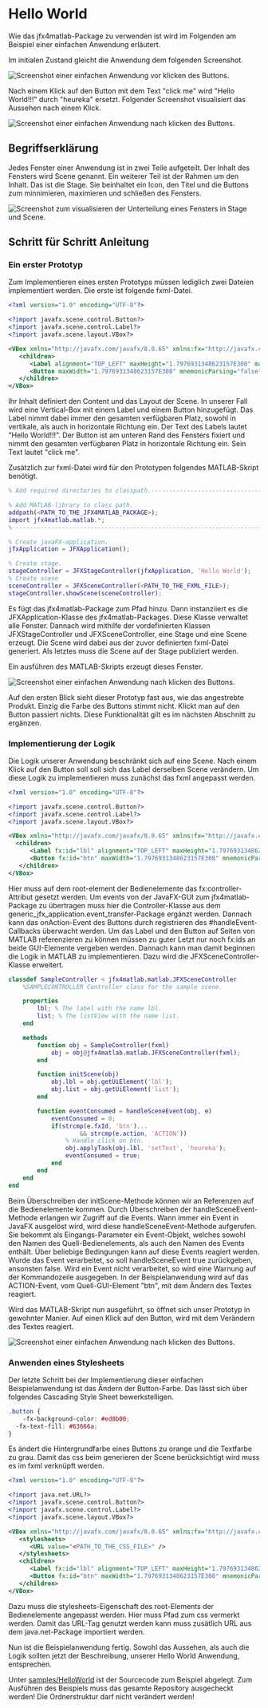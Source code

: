 # Hello World
Wie das jfx4matlab-Package zu verwenden ist wird im Folgenden am Beispiel einer einfachen Anwendung erläutert.

Im initialen Zustand gleicht die Anwendung dem folgenden Screenshot.  

![Screenshot einer einfachen Anwendung vor klicken des Buttons.](SampleApplication_before.png)

Nach einem Klick auf den Button mit dem Text "click me" wird "Hello World!!!" durch "heureka" ersetzt. Folgender Screenshot visualisiert das Aussehen nach einem Klick.

![Screenshot einer einfachen Anwendung nach klicken des Buttons.](SampleApplication_after.png)

## Begriffserklärung
Jedes Fenster einer Anwendung ist in zwei Teile aufgeteilt. Der Inhalt des Fensters wird Scene genannt. Ein weiterer Teil ist der Rahmen um den Inhalt. Das ist die Stage. Sie beinhaltet ein Icon, den Titel und die Buttons zum minnimieren, maximieren und schließen des Fensters.

![Screenshot zum visualisieren der Unterteilung eines Fensters in Stage und Scene.](SceneAndStage.png)


## Schritt für Schritt Anleitung
### Ein erster Prototyp
Zum Implementieren eines ersten Prototyps müssen lediglich zwei Dateien implementiert werden. Die erste ist folgende fxml-Datei.
```xml
<?xml version="1.0" encoding="UTF-8"?>

<?import javafx.scene.control.Button?>
<?import javafx.scene.control.Label?>
<?import javafx.scene.layout.VBox?>

<VBox xmlns="http://javafx.com/javafx/8.0.65" xmlns:fx="http://javafx.com/fxml/1">
   <children>
      <Label alignment="TOP_LEFT" maxHeight="1.7976931348623157E308" maxWidth="1.7976931348623157E308" text="Hello world!!!" VBox.vgrow="ALWAYS" />
      <Button maxWidth="1.7976931348623157E308" mnemonicParsing="false" text="click me" />
   </children>
</VBox>
```
Ihr Inhalt definiert den Content und das Layout der Scene. In unserer Fall wird eine  Vertical-Box mit einem Label und einem Button hinzugefügt. Das Label nimmt dabei immer den gesamten verfügbaren Platz, sowohl in vertikale, als auch in horizontale Richtung ein. Der Text des Labels lautet "Hello World!!!". Der Button ist am unteren Rand des Fensters fixiert und nimmt den gesamten verfügbaren Platz in horizontale Richtung ein. Sein Text lautet "click me".   

Zusätzlich zur fxml-Datei wird für den Prototypen folgendes MATLAB-Skript benötigt.  
```Matlab
% Add required directories to classpath.-----------------------------------

% Add MATLAB-library to class path.
addpath(<PATH_TO_THE_JFX4MATLAB_PACKAGE>);
import jfx4matlab.matlab.*;
%--------------------------------------------------------------------------

% Create javaFX-application.
jfxApplication = JFXApplication();

% Create stage.
stageController = JFXStageController(jfxApplication, 'Hello World');
% Create scene
sceneController = JFXSceneController(<PATH_TO_THE_FXML_FILE>);
stageController.showScene(sceneController);
```
Es fügt das jfx4matlab-Package zum Pfad hinzu. Dann instanziiert es die JFXApplication-Klasse des jfx4matlab-Packages. Diese Klasse verwaltet alle Fenster. Dannach wird mithilfe der vordefinierten Klassen JFXStageController und JFXSceneController, eine Stage und eine Scene erzeugt. Die Scene wird dabei aus der zuvor definierten fxml-Datei generiert. Als letztes muss die Scene auf der Stage publiziert werden.  

Ein ausführen des MATLAB-Skripts erzeugt dieses Fenster.

![Screenshot einer einfachen Anwendung nach klicken des Buttons.](SampleApplication_I.png)

Auf den ersten Blick sieht dieser Prototyp fast aus, wie das angestrebte Produkt. Einzig die Farbe des Buttons stimmt nicht. Klickt man auf den Button passiert nichts. Diese Funktionalität gilt es im nächsten Abschnitt zu ergänzen.

### Implementierung der Logik
Die Logik unserer Anwendung beschränkt sich auf eine Scene. Nach einem Klick auf den Button soll soll sich das Label derselben Scene verändern. Um diese Logik zu implementieren muss zunächst das fxml angepasst werden.
```xml
<?xml version="1.0" encoding="UTF-8"?>

<?import javafx.scene.control.Button?>
<?import javafx.scene.control.Label?>
<?import javafx.scene.layout.VBox?>

<VBox xmlns="http://javafx.com/javafx/8.0.65" xmlns:fx="http://javafx.com/fxml/1" fx:controller="generic_jfx_application.event_transfer.Controller">
  <children>
      <Label fx:id="lbl" alignment="TOP_LEFT" maxHeight="1.7976931348623157E308" maxWidth="1.7976931348623157E308" text="Hello world!!!" VBox.vgrow="ALWAYS" />
      <Button fx:id="btn" maxWidth="1.7976931348623157E308" mnemonicParsing="false" onAction="#handleEvent" text="click me" />
   </children>
</VBox>
```
Hier muss auf dem root-element der Bedienelemente das fx:controller-Attribut gesetzt werden. Um events von der JavaFX-GUI zum jfx4matlab-Package zu übertragen muss hier die Controller-Klasse aus dem generic_jfx_application.event_transfer-Package ergänzt werden. Dannach kann das onAction-Event des Buttons durch registrieren des #handleEvent-Callbacks überwacht werden. Um das Label und den Button auf Seiten von MATLAB referenzieren zu können müssen zu guter Letzt nur noch fx:ids an beide GUI-Elemente vergeben werden. Dannach kann man damit beginnen die Logik in MATLAB zu implementieren. Dazu wird die JFXSceneController-Klasse erweitert.
```MATLAB
classdef SampleController < jfx4matlab.matlab.JFXSceneController
    %SAMPLECONTROLLER Controller class for the sample scene.

    properties
        lbl; % The label with the name lbl.
        list; % The listView with the name list.
    end

    methods
        function obj = SampleController(fxml)
            obj = obj@jfx4matlab.matlab.JFXSceneController(fxml);
        end

        function initScene(obj)
            obj.lbl = obj.getUiElement('lbl');
            obj.list = obj.getUiElement('list');
        end

        function eventConsumed = handleSceneEvent(obj, e)
            eventConsumed = 0;
            if(strcmp(e.fxId, 'btn')...
                    && strcmp(e.action, 'ACTION'))
                % Handle click on btn.
                obj.applyTask(obj.lbl, 'setText', 'heureka');
                eventConsumed = true;
            end
        end
    end
end
```   
Beim Überschreiben der initScene-Methode können wir an Referenzen auf die Bedienelemente kommen. Durch Überschreiben der handleSceneEvent-Methode erlangen wir Zugriff auf die Events. Wann immer ein Event in JavaFX ausgelöst wird, wird diese handleSceneEvent-Methode aufgerufen. Sie bekommt als Eingangs-Parameter ein Event-Objekt, welches sowohl den Namen des Quell-Bedienelements, als auch den Namen des Events enthält. Über beliebige Bedingungen kann auf diese Events reagiert werden. Wurde das Event verarbeitet, so soll handleSceneEvent true zurückgeben, ansonsten false. Wird ein Event nicht verarbeitet, so wird eine Warnung auf der Kommandozeile ausgegeben. In der Beispielanwendung wird auf das ACTION-Event, vom Quell-GUI-Element "btn", mit dem Ändern des Textes reagiert.

Wird das MATLAB-Skript nun ausgeführt, so öffnet sich unser Prototyp in gewohnter Manier. Auf einen Klick auf den Button, wird mit dem Verändern des Textes reagiert.   

![Screenshot einer einfachen Anwendung nach klicken des Buttons.](SampleApplication_II.png)

### Anwenden eines Stylesheets
Der letzte Schritt bei der Implementierung dieser einfachen Beispielanwendung ist das Ändern der Button-Farbe. Das lässt sich über folgendes Cascading Style Sheet bewerkstelligen.
```css
.button {
	-fx-background-color: #ed8b00;
  -fx-text-fill: #63666a;
}
```
Es ändert die Hintergrundfarbe eines Buttons zu orange und die Textfarbe zu grau. Damit das css beim generieren der Scene berücksichtigt wird muss es im fxml verknüpft werden.
```xml
<?xml version="1.0" encoding="UTF-8"?>

<?import java.net.URL?>
<?import javafx.scene.control.Button?>
<?import javafx.scene.control.Label?>
<?import javafx.scene.layout.VBox?>

<VBox xmlns="http://javafx.com/javafx/8.0.65" xmlns:fx="http://javafx.com/fxml/1" fx:controller="generic_jfx_application.event_transfer.Controller">
   <stylesheets>
      <URL value="<PATH_TO_THE_CSS_FILE>" />
   </stylesheets>
   <children>
      <Label fx:id="lbl" alignment="TOP_LEFT" maxHeight="1.7976931348623157E308" maxWidth="1.7976931348623157E308" text="Hello world!!!" VBox.vgrow="ALWAYS" />
      <Button fx:id="btn" maxWidth="1.7976931348623157E308" mnemonicParsing="false" onAction="#handleEvent" text="click me" />
   </children>
</VBox>
```
Dazu muss die stylesheets-Eigenschaft des root-Elements der Bedienelemente angepasst werden. Hier muss Pfad zum css vermerkt werden. Damit das URL-Tag genutzt werden kann muss zusätlich URL aus dem java.net-Package importiert werden.

Nun ist die Beispielanwendung fertig. Sowohl das Aussehen, als auch die Logik sollten jetzt der Beschreibung, unserer Hello World Anwendung, entsprechen.

Unter [samples/HelloWorld](samples/HelloWorld) ist der Sourcecode zum Beispiel abgelegt. Zum Ausführen des Beispiels muss das gesamte Repository ausgecheckt werden! Die Ordnerstruktur darf nicht verändert werden!
